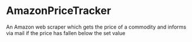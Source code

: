 # AmazonPriceTracker
An Amazon web scraper which gets the price of a commodity and informs via mail if the price has fallen below the set value
